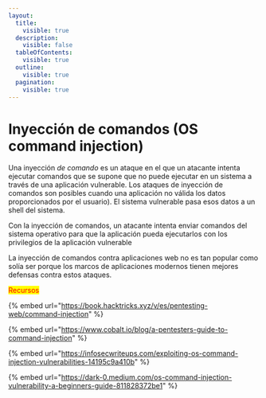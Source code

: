 ```yaml
---
layout:
  title:
    visible: true
  description:
    visible: false
  tableOfContents:
    visible: true
  outline:
    visible: true
  pagination:
    visible: true
---
```


# Inyección de comandos (OS command injection)

Una inyección _de comando_ es un ataque en el que un atacante intenta ejecutar comandos que se supone que no puede ejecutar en un sistema a través de una aplicación vulnerable. Los ataques de inyección de comandos son posibles cuando una aplicación no válida los datos proporcionados por el usuario). El sistema vulnerable pasa esos datos a un shell del sistema.

Con la inyección de comandos, un atacante intenta enviar comandos del sistema operativo para que la aplicación pueda ejecutarlos con los privilegios de la aplicación vulnerable

La inyección de comandos contra aplicaciones web no es tan popular como solía ser porque los marcos de aplicaciones modernos tienen mejores defensas contra estos ataques.&#x20;



<mark style="color:red;">Recursos</mark>

{% embed url="https://book.hacktricks.xyz/v/es/pentesting-web/command-injection" %}

{% embed url="https://www.cobalt.io/blog/a-pentesters-guide-to-command-injection" %}

{% embed url="https://infosecwriteups.com/exploiting-os-command-injection-vulnerabilities-14195c9a410b" %}

{% embed url="https://dark-0.medium.com/os-command-injection-vulnerability-a-beginners-guide-811828372be1" %}
